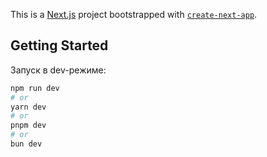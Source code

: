 This is a [Next.js](https://nextjs.org) project bootstrapped with [`create-next-app`](https://nextjs.org/docs/pages/api-reference/create-next-app).

## Getting Started

Запуск в dev-режиме:

```bash
npm run dev
# or
yarn dev
# or
pnpm dev
# or
bun dev
```